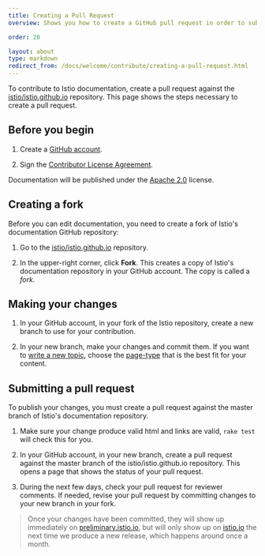 ```yaml
---
title: Creating a Pull Request
overview: Shows you how to create a GitHub pull request in order to submit your docs for approval.

order: 20

layout: about
type: markdown
redirect_from: /docs/welcome/contribute/creating-a-pull-request.html
---
```


To contribute to Istio documentation, create a pull request against the
[istio/istio.github.io](https://github.com/istio/istio.github.io)
repository. This page shows the steps necessary to create a pull request.

## Before you begin

1. Create a [GitHub account](https://github.com).

1. Sign the [Contributor License Agreement](https://github.com/istio/community/blob/master/CONTRIBUTING.md#contributor-license-agreements).

Documentation will be published under the [Apache 2.0](https://github.com/istio/istio.github.io/blob/master/LICENSE) license.

## Creating a fork

Before you can edit documentation, you need to create a fork of Istio's documentation GitHub repository:

1. Go to the
[istio/istio.github.io](https://github.com/istio/istio.github.io)
repository.

1. In the upper-right corner, click **Fork**. This creates a copy of Istio's
documentation repository in your GitHub account. The copy is called a *fork*.

## Making your changes

1. In your GitHub account, in your fork of the Istio repository, create
a new branch to use for your contribution.

1. In your new branch, make your changes and commit them. If you want to
[write a new topic](./writing-a-new-topic.html),
choose the [page-type](./writing-a-new-topic.html#choosing-a-page-type)
that is the best fit for your content.

## Submitting a pull request

To publish your changes, you must create a pull request against the master branch of Istio's
documentation repository.

1. Make sure your change produce valid html and links are valid, `rake test`
will check this for you.

1. In your GitHub account, in your new branch, create a pull request
against the master branch of the istio/istio.github.io
repository. This opens a page that shows the status of your pull request.

1. During the next few days, check your pull request for reviewer comments.
If needed, revise your pull request by committing changes to your
new branch in your fork.

> Once your changes have been committed, they will show up immediately on [preliminary.istio.io](https://preliminary.istio.io), but
will only show up on [istio.io](http://istio.io) the next time we produce a new release, which happens around once a month.
